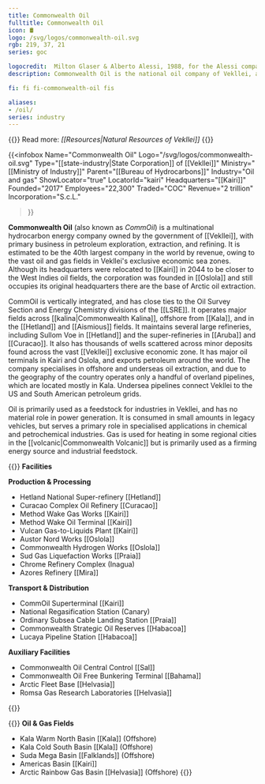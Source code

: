 ```yaml
---
title: Commonwealth Oil
fulltitle: Commonwealth Oil
icon: 🛢️
logo: /svg/logos/commonwealth-oil.svg
rgb: 219, 37, 21
series: goc

logocredit:  Milton Glaser & Alberto Alessi, 1988, for the Alessi company.
description: Commonwealth Oil is the national oil company of Vekllei, and maintains a huge network of fields and processing facilities.

fi: fi fi-commonwealth-oil fis

aliases:
- /oil/
series: industry
---
```


{{<note advice>}}
 Read more: *[[Resources|Natural Resources of Vekllei]]*
{{</note>}}

{{<infobox
	 Name="Commonwealth Oil"
	 Logo="/svg/logos/commonwealth-oil.svg"
	 Type="[[state-industry|State Corporation]] of [[Vekllei]]"
	 Ministry="[[Ministry of Industry]]"
	 Parent="[[Bureau of Hydrocarbons]]"
	 Industry="Oil and gas"
	 ShowLocator="true"
	 LocatorId="kairi"
	 Headquarters="[[Kairi]]"
	 Founded="2017"
	 Employees="22,300"
	 Traded="COC"
	 Revenue="2 trillion"
	 Incorporation="S.c.L."
 >}}

<span class="fi fi-commonwealth-oil fis"></span>  **Commonwealth Oil** (also known as *CommOil*) is a multinational hydrocarbon energy company owned by the government of [[Vekllei]], with primary business in petroleum exploration, extraction, and refining. It is estimated to be the 40th largest company in the world by revenue, owing to the vast oil and gas fields in Vekllei's exclusive economic sea zones. Although its headquarters were relocated to [[Kairi]] in 2044 to be closer to the West Indies oil fields, the corporation was founded in [[Oslola]] and still occupies its original headquarters there are the base of Arctic oil extraction.

CommOil is vertically integrated, and has close ties to the Oil Survey Section and Energy Chemistry divisions of the [[LSRE]]. It operates major fields across [[kalina|Commonwealth Kalina]], offshore from [[Kala]], and in the [[Hetland]] and [[Aismious]] fields. It maintains several large refineries, including Sullom Voe in [[Hetland]] and the super-refineries in [[Aruba]] and [[Curacao]]. It also has thousands of wells scattered across minor deposits found across the vast [[Vekllei]] exclusive economic zone. It has major oil terminals in Kairi and Oslola, and exports petroleum around the world. The company specialises in offshore and underseas oil extraction, and due to the geography of the country operates only a handful of overland pipelines, which are located mostly in Kala. Undersea pipelines connect Vekllei to the US and South American petroleum grids.

Oil is primarily used as a feedstock for industries in Vekllei, and has no material role in power generation. It is consumed in small amounts in legacy vehicles, but serves a primary role in specialised applications in chemical and petrochemical industries. Gas is used for heating in some regional cities in the [[volcanic|Commonwealth Volcanic]] but is primarily used as a firming energy source and industrial feedstock.

{{<note>}}
**Facilities**

**Production & Processing**
* Hetland National Super-refinery [[Hetland]]
* Curacao Complex Oil Refinery [[Curacao]]
* Method Wake Gas Works [[Kairi]]
* Method Wake Oil Terminal [[Kairi]]
* Vulcan Gas-to-Liquids Plant [[Kairi]]
* Austor Nord Works [[Oslola]]
* Commonwealth Hydrogen Works [[Oslola]]
* Sud Gas Liquefaction Works [[Praia]]
* Chrome Refinery Complex (Inagua)
* Azores Refinery [[Mira]]

**Transport & Distribution**
* CommOil Superterminal [[Kairi]]
* National Regasification Station (Canary)
* Ordinary Subsea Cable Landing Station [[Praia]]
* Commonwealth Strategic Oil Reserves [[Habacoa]]
* Lucaya Pipeline Station [[Habacoa]]

**Auxiliary Facilities**
* Commonwealth Oil Central Control [[Sal]]
* Commonwealth Oil Free Bunkering Terminal [[Bahama]]
* Arctic Fleet Base [[Helvasia]]
* Romsa Gas Research Laboratories [[Helvasia]]


{{</note>}}

{{<note>}}
**Oil & Gas Fields**
* Kala Warm North Basin [[Kala]] (Offshore)
* Kala Cold South Basin [[Kala]] (Offshore)
* Suda Mega Basin [[Falklands]] (Offshore)
* Americas Basin [[Kairi]]
* Arctic Rainbow Gas Basin [[Helvasia]] (Offshore)
{{</note>}}
